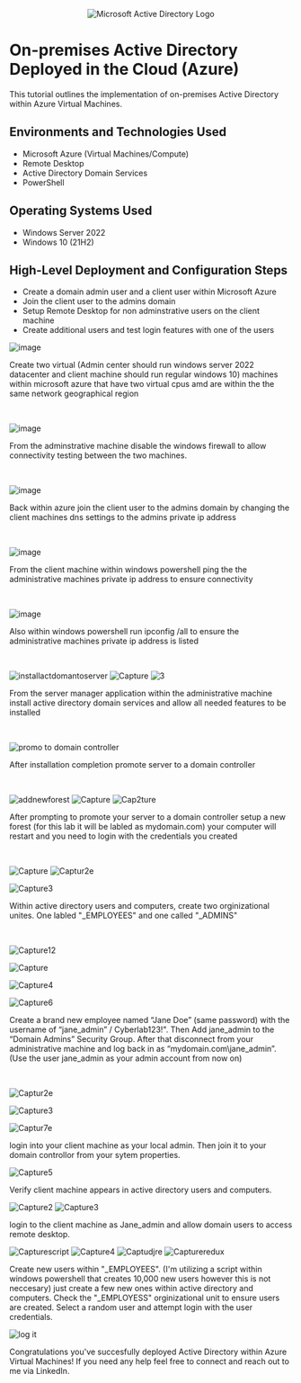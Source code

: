 <p align="center">
<img src="https://i.imgur.com/pU5A58S.png" alt="Microsoft Active Directory Logo"/>
</p>

<h1>On-premises Active Directory Deployed in the Cloud (Azure)</h1>
This tutorial outlines the implementation of on-premises Active Directory within Azure Virtual Machines.<br />



<h2>Environments and Technologies Used</h2>

- Microsoft Azure (Virtual Machines/Compute)
- Remote Desktop
- Active Directory Domain Services
- PowerShell

<h2>Operating Systems Used </h2>

- Windows Server 2022
- Windows 10 (21H2)

<h2>High-Level Deployment and Configuration Steps</h2>

- Create a domain admin user and a client user within Microsoft Azure
- Join the client user to the admins domain
- Setup Remote Desktop for non adminstrative users on the client machine
- Create additional users and test login features with one of the users

![image](https://github.com/user-attachments/assets/36441046-625c-421b-907c-27cff29dc5d6)

</p>
<p>
Create two virtual (Admin center should run windows server 2022 datacenter and client machine should run regular windows 10) machines within microsoft azure that have two virtual cpus amd are within the the same network geographical region
</p>
<br />


![image](https://github.com/user-attachments/assets/47364a59-af52-4164-9660-52752e183ef3)

From the adminstrative machine disable the windows firewall to allow connectivity testing between the two machines.
</p>
<br />

![image](https://github.com/user-attachments/assets/7a69d268-9bb5-489e-bd64-63024078b427)

</p>
<p>
Back within azure join the client user to the admins domain by changing the client machines dns settings to the admins private ip address
</p>
<br />

![image](https://github.com/user-attachments/assets/b18f40cb-8904-4f2b-b796-52b8b1d2c584)

</p>
<p>
From the client machine within windows powershell ping the the administrative machines private ip address to ensure connectivity
</p>
<br />

![image](https://github.com/user-attachments/assets/f288bd53-3407-4985-b2e4-693715ab2808)

</p>
<p>Also within windows powershell run ipconfig /all to ensure the administrative machines private ip address is listed
</p>
<br />

![installactdomantoserver](https://github.com/user-attachments/assets/238994aa-16e2-4b20-950a-ebabd920c776)
![Capture](https://github.com/user-attachments/assets/5c45e0b7-0180-48c0-b923-8f858a90e477)
![3](https://github.com/user-attachments/assets/fbc642c5-c965-410f-998d-a9b60b1c3ed2)

</p>
<p>From the server manager application within the administrative machine install active directory domain services and allow all needed features to be installed
</p>
<br />

![promo to domain controller](https://github.com/user-attachments/assets/86a3d950-47d0-4fcc-b931-ee8dc9cb46fc)

</p>
<p>After installation completion promote server to a domain controller
</p>
<br />

![addnewforest](https://github.com/user-attachments/assets/75a592db-0e8a-47eb-86ca-f8f2d71887b1)
![Capture](https://github.com/user-attachments/assets/2dc8ce31-9277-465c-8f70-df3530717f2c)
![Cap2ture](https://github.com/user-attachments/assets/5ab33e1f-533c-49e9-8b21-59188f53ded8)

</p>
<p>After prompting to promote your server to a domain controller setup a new forest (for this lab it will be labled as mydomain.com) your computer will restart and you need to login with the credentials you created
</p>
<br />

![Capture](https://github.com/user-attachments/assets/252d1c87-b1f8-475a-853d-ecf4d46a31aa)
![Captur2e](https://github.com/user-attachments/assets/3ae6399d-b52d-45ce-915f-bbb4ad3f08b5)

![Capture3](https://github.com/user-attachments/assets/cd2d6a50-8748-4685-aa62-f308674b4c73)

</p>
<p>Within active directory users and computers, create two orginizational unites. One labled "_EMPLOYEES" and one called "_ADMINS"
</p>
<br />

![Capture12](https://github.com/user-attachments/assets/599372fa-e515-4df4-aee9-5a3f7f02f959)

![Capture](https://github.com/user-attachments/assets/8eee6619-2464-4be1-926d-c2ff13916db1)

![Capture4](https://github.com/user-attachments/assets/a4e99a1c-66bb-4ea2-8bcd-c954c6a58f2d)

![Capture6](https://github.com/user-attachments/assets/83921f47-9c4e-4cb4-8de4-97a2798e43cf)

</p>
<p>Create a brand new employee named “Jane Doe” (same password) with the username of “jane_admin” / Cyberlab123!". Then Add jane_admin to the “Domain Admins” Security Group. 
  After that disconnect from your administrative machine and log back in as “mydomain.com\jane_admin”. (Use the user jane_admin as your admin account from now on)
</p>
<br />

![Captur2e](https://github.com/user-attachments/assets/918e8212-d267-48d9-a7c0-fa8b0c079466)

![Capture3](https://github.com/user-attachments/assets/02fad1ca-6d6a-4f6d-a376-4ad0b90ea784)

![Captur7e](https://github.com/user-attachments/assets/0729d15b-7e63-438e-8596-8657c929c2ee)

login into your client machine as your local admin. Then join it to your domain controllor from your sytem properties.

![Capture5](https://github.com/user-attachments/assets/d4430091-5c47-4c01-ba7f-ed2dd50dfcee)

Verify client machine appears in active directory users and computers.

![Capture2](https://github.com/user-attachments/assets/6ea1e30c-1a8f-488f-adca-b4a0a905fc7f)
![Capture3](https://github.com/user-attachments/assets/a88b4991-ef22-4367-bd57-da3b45e71143)

login to the client machine as Jane_admin and allow domain users to access remote desktop.

![Capturescript](https://github.com/user-attachments/assets/97accfba-9512-462d-a237-5983aa2aaa03)
![Capture4](https://github.com/user-attachments/assets/3807131e-380b-4e98-b231-a117e0fa7027)
![Captudjre](https://github.com/user-attachments/assets/66623cab-a16f-41b0-9733-ff563c0e90d6)
![Captureredux](https://github.com/user-attachments/assets/191fad95-017b-4395-b7bc-d181d22e877c)

Create new users within "_EMPLOYEES". (I'm utilizing a script within windows powershell that creates 10,000 new users however this is not neccesary) just create a few new ones within active directory and computers. Check the "_EMPLOYESS" orginizational unit to ensure users are created. Select a random user and attempt login with the user credentials. 

![log it](https://github.com/user-attachments/assets/478b2dfe-562b-4773-9841-54929991e102)

Congratulations you've succesfully deployed Active Directory within Azure Virtual Machines! If you need any help feel free to connect and reach out to me via LinkedIn.


































